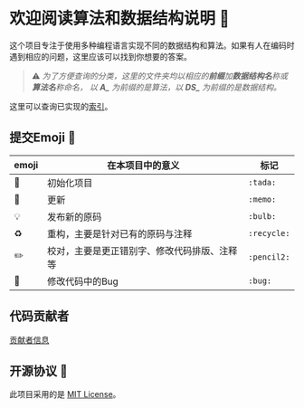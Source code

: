# 欢迎阅读算法和数据结构说明 📃

这个项目专注于使用多种编程语言实现不同的数据结构和算法。如果有人在编码时遇到相应的问题，这里应该可以找到你想要的答案。

> ⚠ *为了方便查询的分类，这里的文件夹均以相应的**前缀**加**数据结构名**称或**算法名**称命名，
> 以 **A_** 为前缀的是算法，以 **DS_** 为前缀的是数据结构。*

这里可以查询已实现的[索引](https://github.com/xiashuangxi/Algorithm_DataStructure_Notes/blob/main/INDEX.md)。

## 提交Emoji 💬

|emoji| 在本项目中的意义 | 标记 |
|-----|-----------------|------|
|🎉   |初始化项目       | `:tada:`|
|📝   |更新            | `:memo:`|
|💡   |发布新的原码     | `:bulb:`|
|♻️   |重构，主要是针对已有的原码与注释     | `:recycle:`|
|✏️   |校对，主要是更正错别字、修改代码排版、注释等     | `:pencil2:`|
|🐛   |修改代码中的Bug     | `:bug:`|

## 代码贡献者

[贡献者信息](https://github.com/xiashuangxi/Algorithm_DataStructure_Notes/blob/main/AUTHOR.md)

## 开源协议 🔖

此项目采用的是 [MIT License](https://github.com/xiashuangxi/Algorithm_DataStructure_Notes/blob/main/LICENSE)。